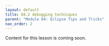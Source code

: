 ```yaml
---
layout: default
title: 04.2 debugging techniques
parent: "Module 04: Eclipse Tips and Tricks"
nav_order: 2
---
```


Content for this lesson is coming soon.
